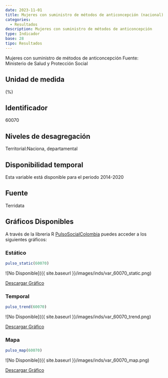 ```yaml
---
date: 2023-11-01
title: Mujeres con suministro de métodos de anticoncepción (nacional)
categories:
  - Resultados
description: Mujeres con suministro de métodos de anticoncepción
type: Indicador
base: 28
tipo: Resultados
--- 
```


Mujeres con suministro de métodos de anticoncepción
Fuente: Ministerio de Salud y Protección Social

## Unidad de medida
(%)

## Identificador
60070

## Niveles de desagregación
Territorial:Naciona, departamental

## Disponibilidad temporal
Esta variable está disponible para el periodo 2014-2020

## Fuente
Terridata

## Gráficos Disponibles

A través de la libreria R [PulsoSocialColombia](https://github.com/pulsosocialcolombia/PulsoSocialColombia) puedes acceder a los siguientes gráficos:

### Estático

``` R
pulso_static(60070)
```

![No Disponible]({{ site.baseurl }}/images/inds/var_60070_static.png)

<a href='{{ site.baseurl }}/images/inds/var_60070_static.png'>Descargar Gráfico</a>

### Temporal

``` R
pulso_trend(60070)
```

![No Disponible]({{ site.baseurl }}/images/inds/var_60070_trend.png)

<a href='{{ site.baseurl }}/images/inds/var_60070_trend.png'>Descargar Gráfico</a>

### Mapa

``` R
pulso_map(60070)
```

![No Disponible]({{ site.baseurl }}/images/inds/var_60070_map.png)

<a href='{{ site.baseurl }}/images/inds/var_60070_map.png'>Descargar Gráfico</a>